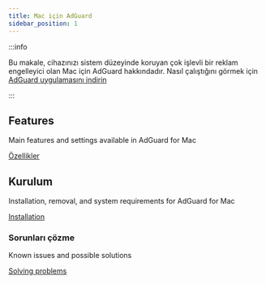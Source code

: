 ```yaml
---
title: Mac için AdGuard
sidebar_position: 1
---
```


:::info

Bu makale, cihazınızı sistem düzeyinde koruyan çok işlevli bir reklam engelleyici olan Mac için AdGuard hakkındadır. Nasıl çalıştığını görmek için [AdGuard uygulamasını indirin](https://agrd.io/download-kb-adblock)

:::

## Features

Main features and settings available in AdGuard for Mac

[Özellikler](/adguard-for-mac/features/features.md)

## Kurulum

Installation, removal, and system requirements for AdGuard for Mac

[Installation](/adguard-for-mac/installation.md)

### Sorunları çözme

Known issues and possible solutions

[Solving problems](/adguard-for-mac/solving-problems/solving-problems.md)
